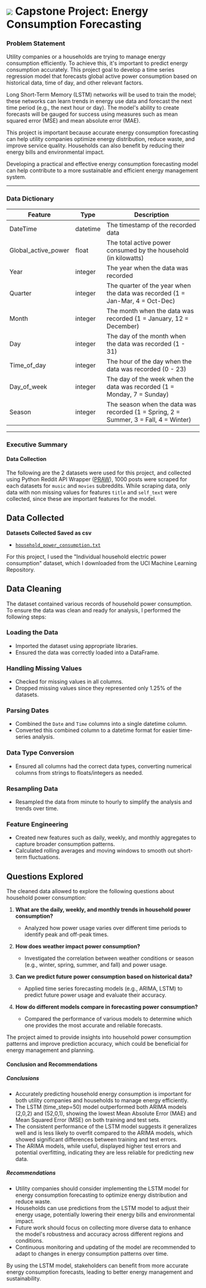 # ![](https://ga-dash.s3.amazonaws.com/production/assets/logo-9f88ae6c9c3871690e33280fcf557f33.png) Capstone Project: Energy Consumption Forecasting

### Problem Statement

Utility companies or a households are trying to manage energy consumption efficiently. To achieve this, it's important to predict energy consumption accurately. This project goal to develop a time series regression model that forecasts global active power consumption based on historical data, time of day, and other relevant factors.

Long Short-Term Memory (LSTM) networks will be used to train the model; these networks can learn trends in energy use data and forecast the next time period (e.g., the next hour or day). The model's ability to create forecasts will be gauged for success using measures such as mean squared error (MSE) and mean absolute error (MAE).

This project is important because accurate energy consumption forecasting can help utility companies optimize energy distribution, reduce waste, and improve service quality. Households can also benefit by reducing their energy bills and environmental impact.

Developing a practical and effective energy consumption forecasting model can help contribute to a more sustainable and efficient energy management system.

---

### Data Dictionary

| Feature               | Type     | Description                                                                 |
| --------------------- | -------- | --------------------------------------------------------------------------- |
| DateTime              | datetime | The timestamp of the recorded data                                          |
| Global_active_power   | float    | The total active power consumed by the household (in kilowatts)             |
| Year                  | integer  | The year when the data was recorded                                         |
| Quarter               | integer  | The quarter of the year when the data was recorded (1 = Jan-Mar, 4 = Oct-Dec) |
| Month                 | integer  | The month when the data was recorded (1 = January, 12 = December)           |
| Day                   | integer  | The day of the month when the data was recorded (1 - 31)                    |
| Time_of_day           | integer  | The hour of the day when the data was recorded (0 - 23)                     |
| Day_of_week           | integer  | The day of the week when the data was recorded (1 = Monday, 7 = Sunday)     |
| Season                | integer  | The season when the data was recorded (1 = Spring, 2 = Summer, 3 = Fall, 4 = Winter) |


---

### Executive Summary

#### Data Collection

The following are the 2 datasets were used for this project, and collected using Python Reddit API Wrapper ([PRAW](https://praw.readthedocs.io/en/stable/)), 1000 posts were scraped for each datasets for `music` and `movies` subreddits. While scraping data, only data with non missing values for features `title` and `self_text` were collected, since these are important features for the model.



## Data Collected

**Datasets Collected Saved as csv**

- [`household_power_consumption.txt`](./data/household_power_consumption.txt)

For this project, I used the "Individual household electric power consumption" dataset, which I downloaded from the UCI Machine Learning Repository.

## Data Cleaning

The dataset contained various records of household power consumption. To ensure the data was clean and ready for analysis, I performed the following steps:

### Loading the Data

- Imported the dataset using appropriate libraries.
- Ensured the data was correctly loaded into a DataFrame.

### Handling Missing Values

- Checked for missing values in all columns.
- Dropped missing values since they represented only 1.25% of the datasets.

### Parsing Dates

- Combined the `Date` and `Time` columns into a single datetime column.
- Converted this combined column to a datetime format for easier time-series analysis.

### Data Type Conversion

- Ensured all columns had the correct data types, converting numerical columns from strings to floats/integers as needed.

### Resampling Data

- Resampled the data from minute to hourly to simplify the analysis and trends over time.

### Feature Engineering

- Created new features such as daily, weekly, and monthly aggregates to capture broader consumption patterns.
- Calculated rolling averages and moving windows to smooth out short-term fluctuations.

## Questions Explored

The cleaned data allowed to explore the following questions about household power consumption:

1. **What are the daily, weekly, and monthly trends in household power consumption?**
   - Analyzed how power usage varies over different time periods to identify peak and off-peak times.

2. **How does weather impact power consumption?**
   - Investigated the correlation between weather conditions or season (e.g., winter, spring, summer, and fall) and power usage.

3. **Can we predict future power consumption based on historical data?**
   - Applied time series forecasting models (e.g., ARIMA, LSTM) to predict future power usage and evaluate their accuracy.

5. **How do different models compare in forecasting power consumption?**
   - Compared the performance of various models to determine which one provides the most accurate and reliable forecasts.

The project aimed to provide insights into household power consumption patterns and improve prediction accuracy, which could be beneficial for energy management and planning.

#### Conclusion and Recommendations

##### Conclusions

* Accurately predicting household energy consumption is important for both utility companies and households to manage energy efficiently.
* The LSTM (time_step=50) model outperformed both ARIMA models (2,0,2) and (52,0,1), showing the lowest Mean Absolute Error (MAE) and Mean Squared Error (MSE) on both training and test sets.
* The consistent performance of the LSTM model suggests it generalizes well and is less likely to overfit compared to the ARIMA models, which showed significant differences between training and test errors.
* The ARIMA models, while useful, displayed higher test errors and potential overfitting, indicating they are less reliable for predicting new data.

##### Recommendations

* Utility companies should consider implementing the LSTM model for energy consumption forecasting to optimize energy distribution and reduce waste.
* Households can use predictions from the LSTM model to adjust their energy usage, potentially lowering their energy bills and environmental impact.
* Future work should focus on collecting more diverse data to enhance the model's robustness and accuracy across different regions and conditions.
* Continuous monitoring and updating of the model are recommended to adapt to changes in energy consumption patterns over time.

By using the LSTM model, stakeholders can benefit from more accurate energy consumption forecasts, leading to better energy management and sustainability.

